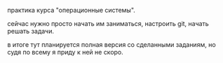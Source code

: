 практика курса "операционные системы".

сейчас нужно просто начать им заниматься, настроить git, начать решать задачи.

в итоге тут планируется полная версия со сделанными заданиям, но судя по всему я приду к ней не скоро.
